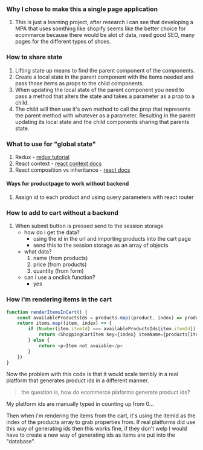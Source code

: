 ### Why I chose to make this a single page application

1. This is just a learning project, after research i can see that
developing a MPA that uses somthing like shopify seems like the better choice for ecommerce because there would be alot of data, need good SEO, many pages for the different types of shoes.

### How to share state

1. Lifting state up means to find the parent component of the components.
2. Create a local state in the parent component with the items needed and pass those items as props to the child components.
3. When updating the local state of the parent component you need to pass a method that alters the state and takes a parameter as a prop to a child.
4. The child will then use it's own method to call the prop that represents the parent method with whatever as a parameter. Resulting in the parent updating its local state and the child components sharing that parents state.

### What to use for "global state"

1. Redux - [redux tutorial](https://redux.js.org/tutorials/fundamentals/part-1-overview)
2. React context - [react context docs](https://en.reactjs.org/docs/context.html)
3. React composition vs inheritance - [react docs](https://en.reactjs.org/docs/composition-vs-inheritance.html)

#### Ways for productpage to work without backend
1. Assign id to each product and using query parameters with react router

### How to add to cart without a backend
1. When submit button is pressed send to the session storage
	* how do i get the data?
		* using the id in the url and importing products into the cart page
		* send this to the session storage as an array of objects
	* what data?
		1. name (from products)
		2. price (from products)
		3. quantity (from form)
	* can i use a onclick function?
		* yes

### How i'm rendering items in the cart

```js 
function renderItemsInCart() {
	const availableProductsIds = products.map((product, index) => products[index].itemId);
	return items.map((item, index) => {
		if (Number(item.itemId) === availableProductsIds[item.itemId]) {
			return <ShoppingCartItem key={index} itemName={products[item.itemId].itemName} itemQuantity={products[item.itemId].itemQuantity}/>
		} else {
			return <p>Item not avaiable</p>
		}
	})
}
```
Now the problem with this code is that it would
scale terribly in a real platform that generates
product ids in a different manner.
> the question is, how do ecommerce plaforms generate product ids?

My platform ids are manually typed in counting up from 0...

Then when i'm rendering the items from the cart, it's using the itemId as the index of the products array to grab properties from.
If real platforms did use this way of generating ids then this works fine, if they don't welp I would have to create a new way of generating ids as items are put into the "database".
